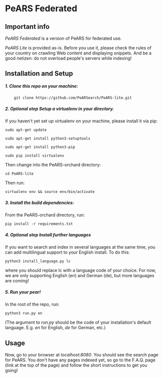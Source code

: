 <!--
SPDX-FileCopyrightText: 2023 PeARS Project, <community@pearsproject.org> 

SPDX-License-Identifier: AGPL-3.0-only
-->

# PeARS Federated


## Important info

*PeARS Federated* is a version of PeARS for federated use.

*PeARS Lite* is provided as-is. Before you use it, please check the rules of your country on crawling Web content and displaying snippets. And be a good netizen: do not overload people's servers while indexing!


## Installation and Setup


##### 1. Clone this repo on your machine:

```
    git clone https://github.com/PeARSearch/PeARS-lite.git
```

##### 2. **Optional step** Setup a virtualenv in your directory.

If you haven't yet set up virtualenv on your machine, please install it via pip:

    sudo apt-get update

    sudo apt-get install python3-setuptools

    sudo apt-get install python3-pip

    sudo pip install virtualenv

Then change into the PeARS-orchard directory:

    cd PeARS-lite

Then run:

    virtualenv env && source env/bin/activate


##### 3. Install the build dependencies:

From the PeARS-orchard directory, run:

    pip install -r requirements.txt


##### 4. **Optional step** Install further languages


If you want to search and index in several languages at the same time, you can add multilingual support to your English install. To do this:

    python3 install_language.py lc

where you should replace lc with a language code of your choice. For now, we are only supporting English (en) and German (de), but more languages are coming!


##### 5. Run your pear!

In the root of the repo, run:

    python3 run.py en

(The argument to *run.py* should be the code of your installation's default language. E.g. *en* for English, *de* for German, etc.)


## Usage

Now, go to your browser at *localhost:8080*. You should see the search page for PeARS. You don't have any pages indexed yet, so go to the F.A.Q. page (link at the top of the page) and follow the short instructions to get you going!

